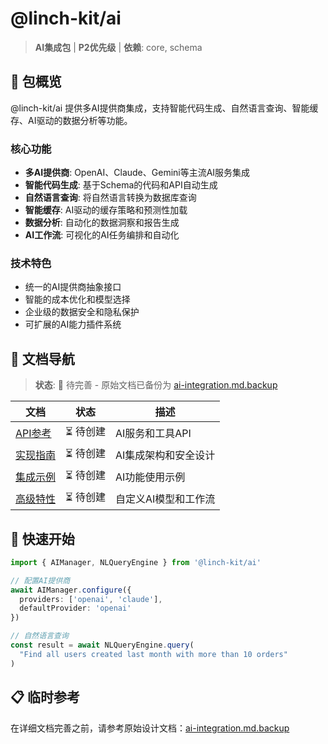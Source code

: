 # @linch-kit/ai

> **AI集成包** | **P2优先级** | **依赖**: core, schema

## 🎯 包概览

@linch-kit/ai 提供多AI提供商集成，支持智能代码生成、自然语言查询、智能缓存、AI驱动的数据分析等功能。

### 核心功能
- **多AI提供商**: OpenAI、Claude、Gemini等主流AI服务集成
- **智能代码生成**: 基于Schema的代码和API自动生成
- **自然语言查询**: 将自然语言转换为数据库查询
- **智能缓存**: AI驱动的缓存策略和预测性加载
- **数据分析**: 自动化的数据洞察和报告生成
- **AI工作流**: 可视化的AI任务编排和自动化

### 技术特色
- 统一的AI提供商抽象接口
- 智能的成本优化和模型选择
- 企业级的数据安全和隐私保护
- 可扩展的AI能力插件系统

## 📁 文档导航

> **状态**: 🔄 待完善 - 原始文档已备份为 [ai-integration.md.backup](../ai-integration.md.backup)

| 文档 | 状态 | 描述 |
|------|------|------|
| [API参考](./api-reference.md) | ⏳ 待创建 | AI服务和工具API |
| [实现指南](./implementation-guide.md) | ⏳ 待创建 | AI集成架构和安全设计 |
| [集成示例](./integration-examples.md) | ⏳ 待创建 | AI功能使用示例 |
| [高级特性](./advanced-features.md) | ⏳ 待创建 | 自定义AI模型和工作流 |

## 🚀 快速开始

```typescript
import { AIManager, NLQueryEngine } from '@linch-kit/ai'

// 配置AI提供商
await AIManager.configure({
  providers: ['openai', 'claude'],
  defaultProvider: 'openai'
})

// 自然语言查询
const result = await NLQueryEngine.query(
  "Find all users created last month with more than 10 orders"
)
```

## 📋 临时参考

在详细文档完善之前，请参考原始设计文档：[ai-integration.md.backup](../ai-integration.md.backup)